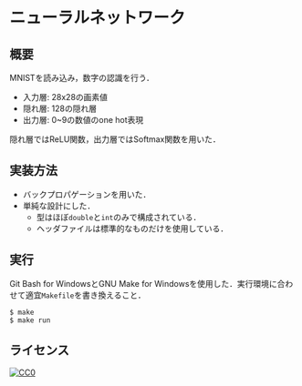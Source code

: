 # ニューラルネットワーク

## 概要
MNISTを読み込み，数字の認識を行う．
- 入力層: 28x28の画素値
- 隠れ層: 128の隠れ層
- 出力層: 0~9の数値のone hot表現

隠れ層ではReLU関数，出力層ではSoftmax関数を用いた．

## 実装方法
- バックプロパゲーションを用いた．
- 単純な設計にした．
  - 型はほぼ`double`と`int`のみで構成されている．
  - ヘッダファイルは標準的なものだけを使用している．

## 実行
Git Bash for WindowsとGNU Make for Windowsを使用した．実行環境に合わせて適宜`Makefile`を書き換えること．

```
$ make
$ make run
```

## ライセンス
[![CC0](http://i.creativecommons.org/p/zero/1.0/88x31.png "CC0")](http://creativecommons.org/publicdomain/zero/1.0/deed.ja)

